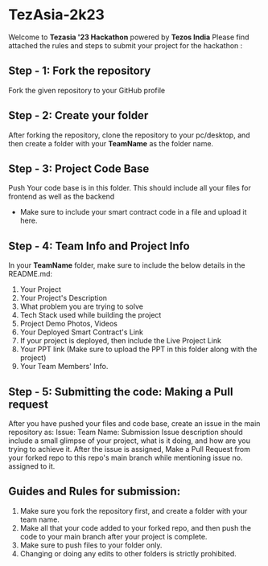 # TezAsia-2k23
Welcome to **Tezasia '23 Hackathon** powered by **Tezos India** 
Please find attached the rules and steps to submit your project for the hackathon : 

## Step - 1: Fork the repository
Fork the given repository to your GitHub profile

## Step - 2:  Create your folder
After forking the repository, clone the repository to your pc/desktop, and then create a folder with your **TeamName** as the folder name.

## Step - 3: Project Code Base
Push Your code base is in this folder.
This should include all your files for frontend as well as the backend
* Make sure to include your smart contract code in a file and upload it here.
     

## Step - 4: Team Info and Project Info
In your **TeamName** folder, make sure to include the below details in the README.md: 
  1. Your Project
  2. Your Project's Description
  3. What problem you are trying to solve
  4. Tech Stack used while building the project
  5. Project Demo Photos, Videos 
  6. Your Deployed Smart Contract's Link
  7. If your project is deployed, then include the Live Project Link
  8. Your PPT link (Make sure to upload the PPT in this folder along with the project)
  9. Your Team Members' Info.

## Step - 5:  Submitting the code: Making a Pull request
After you have pushed your files and code base,
create an issue in the main repository as:
  Issue:  Team Name: Submission
  Issue description should include a small glimpse of your project, what is it doing, and how are you trying to achieve it.
After the issue is assigned,
Make a Pull Request from your forked repo to this repo's main branch while mentioning issue no. assigned to it.

## Guides and Rules for submission:
1. Make sure you fork the repository first, and create a folder with your team name.
2. Make all that your code added to your forked repo, and then push the code to your main branch after your project is complete.
3. Make sure to push files to your folder only.
4. Changing or doing any edits to other folders is strictly prohibited. 
